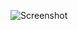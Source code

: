 ![Screenshot](https://raw.githubusercontent.com/Cryakl/Ultimate-RAT-Collection/refs/heads/main/KjW0rm/KJ%20w0rm%20v0.5X/Screenshot.png)
